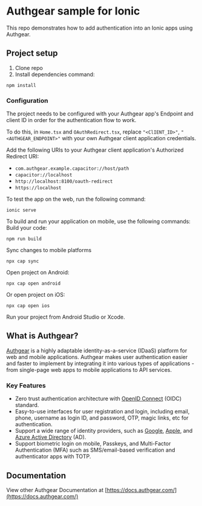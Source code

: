 # Authgear sample for Ionic

This repo demonstrates how to add authentication into an Ionic apps using Authgear.

## Project setup

1. Clone repo
2. Install dependencies command:
```
npm install
```

### Configuration

The project needs to be configured with your Authgear app's Endpoint and client ID in order for the authentication flow to work.

To do this, in `Home.tsx` and `OAuthRedirect.tsx`, replace `"<ClIENT_ID>"`, `"<AUTHGEAR_ENDPOINT>"` with your own Authgear client application credentials.

Add the following URIs to your Authgear client application's Authorized Redirect URI:

- `com.authgear.example.capacitor://host/path`
- `capacitor://localhost`
- `http://localhost:8100/oauth-redirect`
- `https://localhost`

To test the app on the web, run the following command:
```
ionic serve
```
To build and run your application on mobile, use the following commands:
Build your code:

```
npm run build
```
Sync changes to mobile platforms
```
npx cap sync
```
Open project on Android:
```
npx cap open android
```
Or open project on iOS:
```
npx cap open ios
```
Run your project from Android Studio or Xcode.

## What is Authgear?

[Authgear](https://www.authgear.com/) is a highly adaptable identity-as-a-service (IDaaS) platform for web and mobile applications.
Authgear makes user authentication easier and faster to implement by integrating it into various types of applications - from single-page web apps to mobile applications to API services.

### Key Features

- Zero trust authentication architecture with [OpenID Connect](https://openid.net/developers/how-connect-works/) (OIDC) standard.
- Easy-to-use interfaces for user registration and login, including email, phone, username as login ID, and password, OTP, magic links, etc for authentication.
- Support a wide range of identity providers, such as [Google](https://developers.google.com/identity), [Apple](https://support.apple.com/en-gb/guide/deployment/depa64848f3a/web), and [Azure Active Directory](https://azure.microsoft.com/en-gb/products/active-directory/) (AD).
- Support biometric login on mobile, Passkeys, and Multi-Factor Authentication (MFA) such as SMS/email-based verification and authenticator apps with TOTP.

## Documentation

View other Authgear Documentation at [https://docs.authgear.com/](https://docs.authgear.com/)
